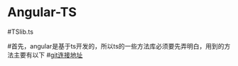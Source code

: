 # Angular-TS
#TSlib.ts

#首先，angular是基于ts开发的，所以ts的一些方法库必须要先弄明白，用到的方法主要有以下 
#[git连接地址](https://github.com/microsoft/tslib/blob/master/tslib.js)
 
